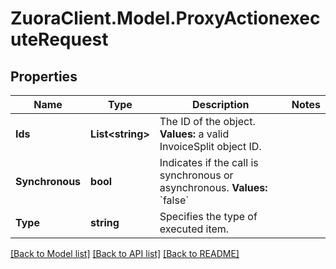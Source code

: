 # ZuoraClient.Model.ProxyActionexecuteRequest

## Properties

Name | Type | Description | Notes
------------ | ------------- | ------------- | -------------
**Ids** | **List&lt;string&gt;** | The ID of the object. **Values:** a valid InvoiceSplit object ID.  | 
**Synchronous** | **bool** | Indicates if the call is synchronous or asynchronous. **Values:** &#x60;false&#x60;  | 
**Type** | **string** | Specifies the type of executed item.   | 

[[Back to Model list]](../README.md#documentation-for-models) [[Back to API list]](../README.md#documentation-for-api-endpoints) [[Back to README]](../README.md)

